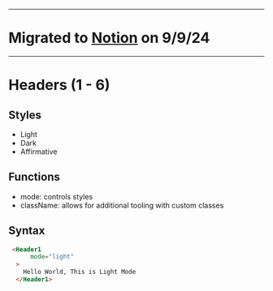 ___
# Migrated to [Notion](https://jakerase.notion.site/Card-b293266b6bfb4bf786cc1dcdcf982a2a) on 9/9/24
___

# Headers (1 - 6)

## Styles

- Light
- Dark
- Affirmative

## Functions

- mode: controls styles
- className: allows for additional tooling with custom classes

## Syntax

  ```html
   <Header1
        mode="light"
    >
      Hello World, This is Light Mode
    </Header1>
   ```
